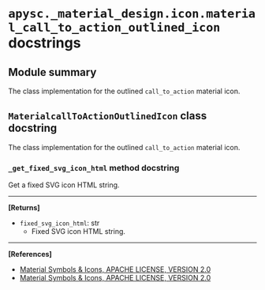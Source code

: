 # `apysc._material_design.icon.material_call_to_action_outlined_icon` docstrings

## Module summary

The class implementation for the outlined `call_to_action` material icon.

## `MaterialcallToActionOutlinedIcon` class docstring

The class implementation for the outlined `call_to_action` material icon.

### `_get_fixed_svg_icon_html` method docstring

Get a fixed SVG icon HTML string.<hr>

**[Returns]**

- `fixed_svg_icon_html`: str
  - Fixed SVG icon HTML string.

<hr>

**[References]**

- [Material Symbols & Icons, APACHE LICENSE, VERSION 2.0](https://fonts.google.com/icons?icon.size=24&icon.color=%23e8eaed)
- [Material Symbols & Icons, APACHE LICENSE, VERSION 2.0](https://www.apache.org/licenses/LICENSE-2.0.html)
